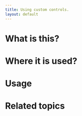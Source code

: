 ```yaml
---
title: Using custom controls.
layout: default
---
```


# What is this?

# Where it is used?

# Usage

# Related topics